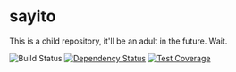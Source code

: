 # sayito

This is a child repository, it'll be an adult in the future. Wait.

![Build Status](https://travis-ci.org/Sornii/sayito.svg?branch=master)
[![Dependency Status](https://www.versioneye.com/user/projects/599cd0e86725bd13931075a8/badge.svg)](https://www.versioneye.com/user/projects/599cd0e86725bd13931075a8)
[![Test Coverage](https://codeclimate.com/github/Sornii/sayito/badges/coverage.svg)](https://codeclimate.com/github/Sornii/sayito)
